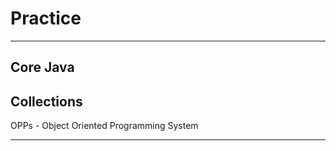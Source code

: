 # Practice
**********
Core Java
---------------------------------------
Collections
----------------------------------------
OPPs - Object Oriented Programming System
********
